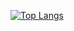 [![Top Langs](https://github-readme-stats.vercel.app/api/top-langs/?username=araceliponce&layout=compact)](https://github.com/aracelipone/github-readme-stats)
